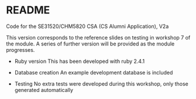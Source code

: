 # README

Code for the SE31520/CHM5820 CSA (CS Alumni Application), V2a

This version corresponds to the reference slides on testing in workshop 7 of the module. 
A series of further version will be provided as the module progresses.


* Ruby version
This has been developed with ruby 2.4.1

* Database creation
An example development database is included

*  Testing
No extra tests were developed during this workshop, only those generated automatically
